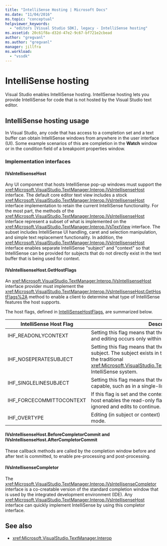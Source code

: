 ```yaml
---
title: "IntelliSense Hosting | Microsoft Docs"
ms.date: "11/04/2016"
ms.topic: "conceptual"
helpviewer_keywords:
  - "editors [Visual Studio SDK], legacy - IntelliSense hosting"
ms.assetid: 20c61f8a-d32d-47e2-9c67-bf721e2cbead
author: "gregvanl"
ms.author: "gregvanl"
manager: jillfra
ms.workload:
  - "vssdk"
---
```

# IntelliSense hosting
Visual Studio enables IntelliSense hosting. IntellSense hosting lets you provide IntelliSense for code that is not hosted by the Visual Studio text editor.

## IntelliSense hosting usage
 In Visual Studio, any code that has access to a completion set and a text buffer can obtain IntelliSense windows from anywhere in the user interface (UI). Some example scenarios of this are completion in the **Watch** window or in the condition field of a breakpoint properties window.

### Implementation interfaces

#### IVsIntellisenseHost
 Any UI component that hosts IntelliSense pop-up windows must support the <xref:Microsoft.VisualStudio.TextManager.Interop.IVsIntellisenseHost> interface. The default core editor text view includes a stock <xref:Microsoft.VisualStudio.TextManager.Interop.IVsIntellisenseHost> interface implementation to retain the current IntelliSense functionality. For the most part, the methods of the <xref:Microsoft.VisualStudio.TextManager.Interop.IVsIntellisenseHost> interface represent a subset of what is implemented on the <xref:Microsoft.VisualStudio.TextManager.Interop.IVsTextView> interface. The subset includes IntelliSense UI handling, caret and selection manipulation, and simple text replacement functionality. In addition, the <xref:Microsoft.VisualStudio.TextManager.Interop.IVsIntellisenseHost> interface enables separate IntelliSense "subject" and "context" so that IntelliSense can be provided for subjects that do not directly exist in the text buffer that is being used for context.

#### IVsIntellisenseHost.GetHostFlags
 An <xref:Microsoft.VisualStudio.TextManager.Interop.IVsIntellisenseHost> interface provider must implement the <xref:Microsoft.VisualStudio.TextManager.Interop.IVsIntellisenseHost.GetHostFlags%2A> method to enable a client to determine what type of IntelliSense features the host supports.

 The host flags, defined in [IntelliSenseHostFlags](../extensibility/intellisensehostflags.md), are summarized below.

|IntelliSense Host Flag|Description|
|----------------------------|-----------------|
|IHF_READONLYCONTEXT|Setting this flag means that the context buffer is read-only and editing occurs only within the subject text.|
|IHF_NOSEPERATESUBJECT|Setting this flag means that there is no separate IntelliSense subject. The subject exists in the context buffer, such as in the traditional <xref:Microsoft.VisualStudio.TextManager.Interop.IVsTextView> IntelliSense system.|
|IHF_SINGLELINESUBJECT|Setting this flag means that the subject is not multi-line capable, such as in a single-line edit in the **Watch** window.|
|IHF_FORCECOMMITTOCONTEXT|If this flag is set and the context buffer must be updated, the host enables the read-only flag on the context buffer to be ignored and edits to continue.|
|IHF_OVERTYPE|Editing (in subject or context) should be done in overtype mode.|

#### IVsIntellisenseHost.BeforeCompletorCommit and IVsIntellisenseHost.AfterCompletorCommit
 These callback methods are called by the completion window before and after text is committed, to enable pre-processing and post-processing.

#### IVsIntellisenseCompletor
 The <xref:Microsoft.VisualStudio.TextManager.Interop.IVsIntellisenseCompletor> interface is a co-creatable version of the standard completion window that is used by the integrated development environment (IDE). Any <xref:Microsoft.VisualStudio.TextManager.Interop.IVsIntellisenseHost> interface can quickly implement IntelliSense by using this completor interface.

## See also
- <xref:Microsoft.VisualStudio.TextManager.Interop>